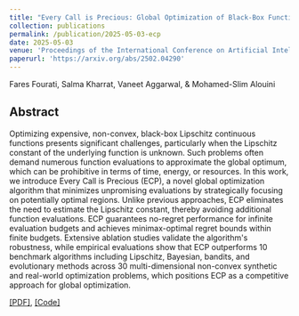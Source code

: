 ```yaml
---
title: "Every Call is Precious: Global Optimization of Black-Box Functions with Unknown Lipschitz Constants"
collection: publications
permalink: /publication/2025-05-03-ecp
date: 2025-05-03
venue: 'Proceedings of the International Conference on Artificial Intelligence and Statistics (AISTATS)'
paperurl: 'https://arxiv.org/abs/2502.04290'
---
```

Fares Fourati, Salma Kharrat, Vaneet Aggarwal, & Mohamed-Slim Alouini

## Abstract
Optimizing expensive, non-convex, black-box Lipschitz continuous functions presents significant challenges, particularly when the Lipschitz constant of the underlying function is unknown. Such problems often demand numerous function evaluations to approximate the global optimum, which can be prohibitive in terms of time, energy, or resources. In this work, we introduce Every Call is Precious (ECP), a novel global optimization algorithm that minimizes unpromising evaluations by strategically focusing on potentially optimal regions. Unlike previous approaches, ECP eliminates the need to estimate the Lipschitz constant, thereby avoiding additional function evaluations. ECP guarantees no-regret performance for infinite evaluation budgets and achieves minimax-optimal regret bounds within finite budgets. Extensive ablation studies validate the algorithm's robustness, while empirical evaluations show that ECP outperforms 10 benchmark algorithms including Lipschitz, Bayesian, bandits, and evolutionary methods across 30 multi-dimensional non-convex synthetic and real-world optimization problems, which positions ECP as a competitive approach for global optimization.

[[PDF]](https://arxiv.org/pdf/2502.04290), [[Code]](https://github.com/fouratifares/ECP/tree/main)